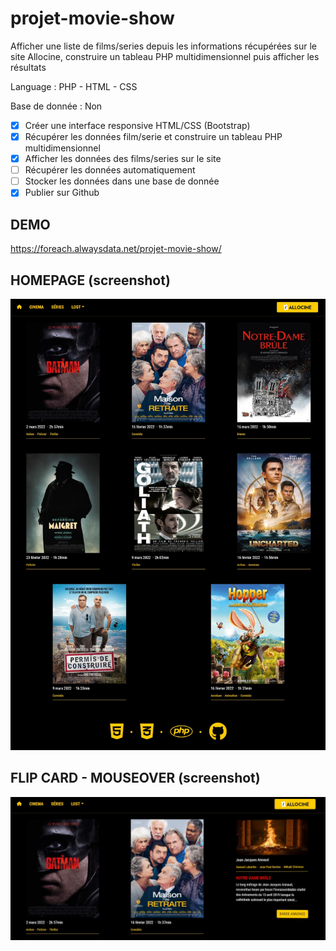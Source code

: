 # projet-movie-show
Afficher une liste de films/series depuis les informations récupérées sur le site Allocine, construire un tableau PHP multidimensionnel puis afficher les résultats

Language : PHP - HTML - CSS

Base de donnée : Non

- [x] Créer une interface responsive HTML/CSS (Bootstrap)
- [x] Récupérer les données film/serie et construire un tableau PHP multidimensionnel
- [x] Afficher les données des films/series sur le site
- [ ] Récupérer les données automatiquement
- [ ] Stocker les données dans une base de donnée
- [x] Publier sur Github

## DEMO
https://foreach.alwaysdata.net/projet-movie-show/

## HOMEPAGE (screenshot)

![Homepage](/assets/screen/01.home.jpg)

## FLIP CARD - MOUSEOVER (screenshot)

![Flip Card](/assets/screen/02.flip_on_mouseover.jpg)
